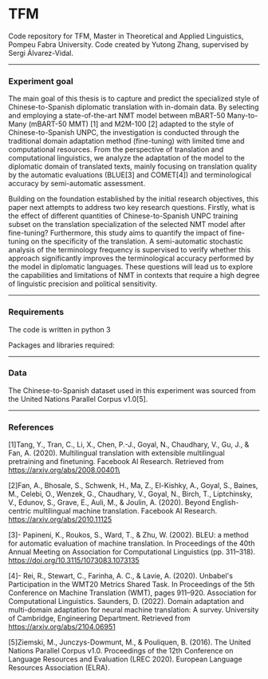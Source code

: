 # TFM
Code repository for TFM, Master in Theoretical and Applied Linguistics, Pompeu Fabra University. Code created by Yutong Zhang, supervised by Sergi Álvarez-Vidal.

*** 
### Experiment goal
The main goal of this thesis is to capture and predict the specialized style of Chinese-to-Spanish diplomatic translation with in-domain data. By selecting and employing a state-of-the-art NMT model between mBART-50 Many-to-Many (mBART-50 MMT) [1] and M2M-100 [2] adapted to the style of Chinese-to-Spanish UNPC, the investigation is conducted through the traditional domain adaptation method (fine-tuning) with limited time and computational resources. From the perspective of translation and computational linguistics, we analyze the adaptation of the model to the diplomatic domain of translated texts, mainly focusing on translation quality by the automatic evaluations (BLUE[3] and COMET[4]) and terminological accuracy by semi-automatic assessment.

Building on the foundation established by the initial research objectives, this paper next attempts to address two key research questions. Firstly, what is the effect of different quantities of Chinese-to-Spanish UNPC training subset on the translation specialization of the selected NMT model after fine-tuning? Furthermore, this study aims to quantify the impact of fine-tuning on the specificity of the translation. A semi-automatic stochastic analysis of the terminology frequency is supervised to verify whether this approach significantly improves the terminological accuracy performed by the model in diplomatic languages. These questions will lead us to explore the capabilities and limitations of NMT in contexts that require a high degree of linguistic precision and political sensitivity.

*** 
### Requirements
The code is written in python 3

Packages and libraries required:

*** 
### Data
The Chinese-to-Spanish dataset used in this experiment was sourced from the United Nations Parallel Corpus v1.0[5].

*** 
### References
[1]Tang, Y., Tran, C., Li, X., Chen, P.-J., Goyal, N., Chaudhary, V., Gu, J., & Fan, A. (2020). Multilingual translation with extensible multilingual pretraining and finetuning. Facebook AI Research. Retrieved from https://arxiv.org/abs/2008.00401\

[2]Fan, A., Bhosale, S., Schwenk, H., Ma, Z., El-Kishky, A., Goyal, S., Baines, M., Celebi, O., Wenzek, G., Chaudhary, V., Goyal, N., Birch, T., Liptchinsky, V., Edunov, S., Grave, E., Auli, M., & Joulin, A. (2020). Beyond English-centric multilingual machine translation. Facebook AI Research. https://arxiv.org/abs/2010.11125

[3]-	Papineni, K., Roukos, S., Ward, T., & Zhu, W. (2002). BLEU: a method for automatic evaluation of machine translation. In Proceedings of the 40th Annual Meeting on Association for Computational Linguistics (pp. 311–318). https://doi.org/10.3115/1073083.1073135

[4]-	Rei, R., Stewart, C., Farinha, A. C., & Lavie, A. (2020). Unbabel's Participation in the WMT20 Metrics Shared Task. In Proceedings of the 5th Conference on Machine Translation (WMT), pages 911–920. Association for Computational Linguistics. Saunders, D. (2022). Domain adaptation and multi-domain adaptation for neural machine translation: A survey. University of Cambridge, Engineering Department. Retrieved from https://arxiv.org/abs/2104.06951

[5]Ziemski, M., Junczys-Dowmunt, M., & Pouliquen, B. (2016). The United Nations Parallel Corpus v1.0. Proceedings of the 12th Conference on Language Resources and Evaluation (LREC 2020). European Language Resources Association (ELRA).
